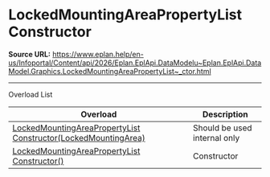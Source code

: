# LockedMountingAreaPropertyList Constructor

**Source URL:** https://www.eplan.help/en-us/Infoportal/Content/api/2026/Eplan.EplApi.DataModelu~Eplan.EplApi.DataModel.Graphics.LockedMountingAreaPropertyList~_ctor.html

---

Overload List

| Overload | Description |
| --- | --- |
| [LockedMountingAreaPropertyList Constructor(LockedMountingArea)](Eplan.EplApi.DataModelu~Eplan.EplApi.DataModel.Graphics.LockedMountingAreaPropertyList~_ctor(LockedMountingArea).html) | Should be used internal only |
| [LockedMountingAreaPropertyList Constructor()](Eplan.EplApi.DataModelu~Eplan.EplApi.DataModel.Graphics.LockedMountingAreaPropertyList~_ctor().html) | Constructor |
